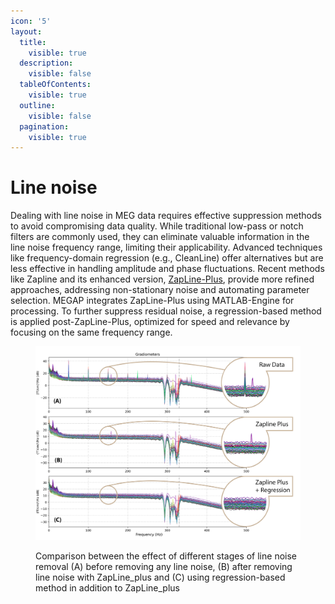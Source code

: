 ```yaml
---
icon: '5'
layout:
  title:
    visible: true
  description:
    visible: false
  tableOfContents:
    visible: true
  outline:
    visible: false
  pagination:
    visible: true
---
```


# Line noise

Dealing with line noise in MEG data requires effective suppression methods to avoid compromising data quality. While traditional low-pass or notch filters are commonly used, they can eliminate valuable information in the line noise frequency range, limiting their applicability. Advanced techniques like frequency-domain regression (e.g., CleanLine) offer alternatives but are less effective in handling amplitude and phase fluctuations. Recent methods like Zapline and its enhanced version, [ZapLine-Plus](https://onlinelibrary.wiley.com/doi/full/10.1002/hbm.25832), provide more refined approaches, addressing non-stationary noise and automating parameter selection. MEGAP integrates ZapLine-Plus using MATLAB-Engine for processing. To further suppress residual noise, a regression-based method is applied post-ZapLine-Plus, optimized for speed and relevance by focusing on the same frequency range.

<figure><img src="../../.gitbook/assets/figure 4.png" alt=""><figcaption><p>Comparison between the effect of different stages of line noise removal (A) before removing any line noise, (B) after removing line noise with ZapLine_plus and (C) using regression-based method in addition to ZapLine_plus</p></figcaption></figure>
